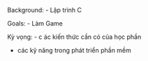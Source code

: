 Background: - Lập trình C

Goals: - Làm Game

Kỳ vọng: - c ác kiến thức cần có của học phần

- các kỹ năng trong phát triển phần mềm